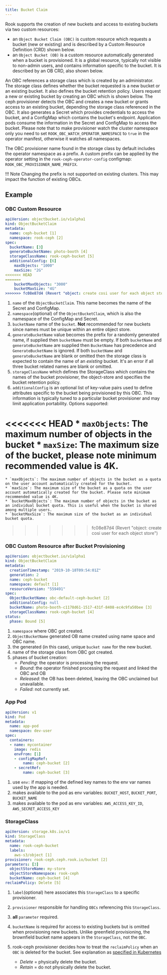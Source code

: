 ```yaml
---
title: Bucket Claim
---
```


Rook supports the creation of new buckets and access to existing buckets via two custom resources:

* an `Object Bucket Claim (OBC)` is custom resource which requests a bucket (new or existing) and is described by a Custom Resource Definition (CRD) shown below.
* an `Object Bucket (OB)` is a custom resource automatically generated when a bucket is provisioned. It is a global resource, typically not visible to non-admin users, and contains information specific to the bucket. It is described by an OB CRD, also shown below.

An OBC references a storage class which is created by an administrator. The storage class defines whether the bucket requested is a new bucket or an existing bucket. It also defines the bucket retention policy.
Users request a new or existing bucket by creating an OBC which is shown below. The ceph provisioner detects the OBC and creates a new bucket or grants access to an existing bucket, depending the storage class referenced in the OBC. It also generates a Secret which provides credentials to access the bucket, and a ConfigMap which contains the bucket's endpoint. Application pods consume the information in the Secret and ConfigMap to access the bucket. Please note that to make provisioner watch the cluster namespace only you need to set `ROOK_OBC_WATCH_OPERATOR_NAMESPACE` to `true` in the operator manifest, otherwise it watches all namespaces.

The OBC provisioner name found in the storage class by default includes the operator namespace as a prefix. A custom prefix can be applied by the operator setting in the `rook-ceph-operator-config` configmap: `ROOK_OBC_PROVISIONER_NAME_PREFIX`.

!!! Note
    Changing the prefix is not supported on existing clusters. This may impact the function of existing OBCs.

## Example

### OBC Custom Resource

```yaml
apiVersion: objectbucket.io/v1alpha1
kind: ObjectBucketClaim
metadata:
  name: ceph-bucket [1]
  namespace: rook-ceph [2]
spec:
  bucketName: [3]
  generateBucketName: photo-booth [4]
  storageClassName: rook-ceph-bucket [5]
  additionalConfig: [6]
    maxObjects: "1000"
    maxSize: "2G"
<<<<<<< HEAD
=======
    bucketMaxObjects: "3000"
    bucketMaxSize: "4G"
>>>>>>> fc08e87d4 (Revert "object: create cosi user for each object store")
```

1. `name` of the `ObjectBucketClaim`. This name becomes the name of the Secret and ConfigMap.
2. `namespace`(optional) of the `ObjectBucketClaim`, which is also the namespace of the ConfigMap and Secret.
3. `bucketName` name of the `bucket`.
**Not** recommended for new buckets since names must be unique within
an entire object store.
4. `generateBucketName` value becomes the prefix for a randomly generated name, if supplied then `bucketName` must be empty.
If both `bucketName` and `generateBucketName` are supplied then `BucketName` has precedence and `GenerateBucketName` is ignored.
If both `bucketName` and `generateBucketName` are blank or omitted then the storage class is expected to contain the name of an _existing_ bucket. It's an error if all three bucket related names are blank or omitted.
5. `storageClassName` which defines the StorageClass which contains the names of the bucket provisioner, the object-store and specifies the bucket retention policy.
6. `additionalConfig` is an optional list of key-value pairs used to define attributes specific to the bucket being provisioned by this OBC. This information is typically tuned to a particular bucket provisioner and may limit application portability. Options supported:

<<<<<<< HEAD
    * `maxObjects`: The maximum number of objects in the bucket
    * `maxSize`: The maximum size of the bucket, please note minimum recommended value is 4K.
=======
    * `maxObjects`: The maximum number of objects in the bucket as a quota on the user account automatically created for the bucket.
    * `maxSize`: The maximum size of the bucket as a quota on the user account automatically created for the bucket. Please note minimum recommended value is 4K.
    * `bucketMaxObjects`: The maximum number of objects in the bucket as an individual bucket quota. This is useful when the bucket is shared among multiple users.
    * `bucketMaxSize`: The maximum size of the bucket as an individual bucket quota.
>>>>>>> fc08e87d4 (Revert "object: create cosi user for each object store")

### OBC Custom Resource after Bucket Provisioning

```yaml
apiVersion: objectbucket.io/v1alpha1
kind: ObjectBucketClaim
metadata:
  creationTimestamp: "2019-10-18T09:54:01Z"
  generation: 2
  name: ceph-bucket
  namespace: default [1]
  resourceVersion: "559491"
spec:
  ObjectBucketName: obc-default-ceph-bucket [2]
  additionalConfig: null
  bucketName: photo-booth-c1178d61-1517-431f-8408-ec4c9fa50bee [3]
  storageClassName: rook-ceph-bucket [4]
status:
  phase: Bound [5]
```

1. `namespace` where OBC got created.
2. `ObjectBucketName` generated OB name created using name space and OBC name.
3. the generated (in this case), unique `bucket name` for the new bucket.
4. name of the storage class from OBC got created.
5. phases of bucket creation:
    * _Pending_: the operator is processing the request.
    * _Bound_: the operator finished processing the request and linked the OBC and OB
    * _Released_: the OB has been deleted, leaving the OBC unclaimed but unavailable.
    * _Failed_: not currently set.

### App Pod

```yaml
apiVersion: v1
kind: Pod
metadata:
  name: app-pod
  namespace: dev-user
spec:
  containers:
  - name: mycontainer
    image: redis
    envFrom: [1]
    - configMapRef:
        name: ceph-bucket [2]
    - secretRef:
        name: ceph-bucket [3]
```

1. use `env:` if mapping of the defined key names to the env var names used by the app is needed.
2. makes available to the pod as env variables: `BUCKET_HOST`, `BUCKET_PORT`, `BUCKET_NAME`
3. makes available to the pod as env variables: `AWS_ACCESS_KEY_ID`, `AWS_SECRET_ACCESS_KEY`

### StorageClass

```yaml
apiVersion: storage.k8s.io/v1
kind: StorageClass
metadata:
  name: rook-ceph-bucket
  labels:
    aws-s3/object [1]
provisioner: rook-ceph.ceph.rook.io/bucket [2]
parameters: [3]
  objectStoreName: my-store
  objectStoreNamespace: rook-ceph
  bucketName: ceph-bucket [4]
reclaimPolicy: Delete [5]
```

1. `label`(optional) here associates this `StorageClass` to a specific provisioner.
2. `provisioner` responsible for handling `OBCs` referencing this `StorageClass`.
3. **all** `parameter` required.
4. `bucketName` is required for access to existing buckets but is omitted when provisioning new buckets.
    Unlike greenfield provisioning, the brownfield bucket name appears in the `StorageClass`, not the `OBC`.
5. rook-ceph provisioner decides how to treat the `reclaimPolicy` when an `OBC` is deleted for the bucket. See explanation as [specified in Kubernetes](https://kubernetes.io/docs/concepts/storage/persistent-volumes/#retain)

    * _Delete_ = physically delete the bucket.
    * _Retain_ = do not physically delete the bucket.
